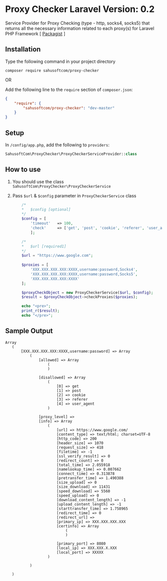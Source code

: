 Proxy Checker Laravel Version: 0.2
==========================

Service Provider for Proxy Checking (type - http, socks4, socks5) that returns all the necessary information related to each proxy(s) for Laravel PHP Framework [ [Packagist] ]

[Packagist]: <https://packagist.org/packages/sahusoftcom/proxy-checker>

## Installation

Type the following command in your project directory

`composer require sahusoftcom/proxy-checker`

OR

Add the following line to the `require` section of `composer.json`:

```json
{
    "require": {
        "sahusoftcom/proxy-checker": "dev-master"
    }
}
```

## Setup

In `/config/app.php`, add the following to `providers`:
  
```php
SahusoftCom\ProxyChecker\ProxyCheckerServiceProvider::class
```

## How to use

1. You should use the class `SahusoftCom\ProxyChecker\ProxyCheckerService`
2. Pass `$url` & `$config` parameter in `ProxyCheckerService` class

	```php
		/*
		*	$config [optional]
		*/
		$config = [
			'timeout'   => 100,
			'check'     => ['get', 'post', 'cookie', 'referer', 'user_agent'],
		    ];

		/*
		*	$url [required1]
		*/
		$url = "https://www.google.com";
		
		$proxies = [
			'XXX.XXX.XXX.XXX:XXXX,username:password,Socks4',
			'XXX.XXX.XXX.XXX:XXXX,username:password,Socks5',
			'XXX.XXX.XXX.XXX:XXXX'
		];

		$proxyCheckObject = new ProxyCheckerService($url, $config);
		$result = $proxyCheckObject->checkProxies($proxies);

		echo "<pre>";
		print_r($result);
		echo "</pre>";
	```

 ## Sample Output
 
 ```
Array
	(
		[XXX.XXX.XXX.XXX:XXXX,username:password] => Array
			(
				[allowed] => Array
					(
					)

				[disallowed] => Array
					(
						[0] => get
						[1] => post
						[2] => cookie
						[3] => referer
						[4] => user_agent
					)

				[proxy_level] => 
				[info] => Array
					(
						[url] => https://www.google.com/
						[content_type] => text/html; charset=UTF-8
						[http_code] => 200
						[header_size] => 1070
						[request_size] => 418
						[filetime] => -1
						[ssl_verify_result] => 0
						[redirect_count] => 0
						[total_time] => 2.055918
						[namelookup_time] => 0.007662
						[connect_time] => 0.313878
						[pretransfer_time] => 1.490388
						[size_upload] => 0
						[size_download] => 11431
						[speed_download] => 5560
						[speed_upload] => 0
						[download_content_length] => -1
						[upload_content_length] => -1
						[starttransfer_time] => 1.758965
						[redirect_time] => 0
						[redirect_url] => 
						[primary_ip] => XXX.XXX.XXX.XXX
						[certinfo] => Array
							(
							)

						[primary_port] => 8080
						[local_ip] => XXX.XXX.X.XXX
						[local_port] => XXXXX
					)

			)

	)
```

